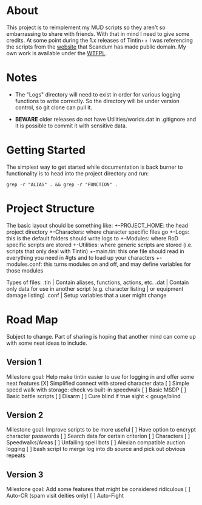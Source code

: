 About
=====
This project is to reimplement my MUD scripts so they aren't so embarrassing to
share with friends. With that in mind I need to give some credits. At some
point during the 1.x releases of Tintin++ I was referencing the scripts from
the [website](http://tintin.sourceforge.net/scripts/) that Scandum has made
public domain. My own work is available under the
[WTFPL](http://sam.zoy.org/wtfpl/COPYING).

Notes
=====
*   The "Logs" directory will need to exist in order for various logging
    functions to write correctly. So the directory will be under version
    control, so git clone can pull it.  

*   **BEWARE** older releases do not have Utilities/worlds.dat in .gitignore
    and it is possible to commit it with sensitive data.

Getting Started
===============
The simplest way to get started while documentation is back burner to
functionality is to head into the project directory and run:

    grep -r "ALIAS" . && grep -r "FUNCTION" .

Project Structure
=================
The basic layout should be something like:
    +-PROJECT_HOME: the head project directory
      +-Characters: where character specific files go
      +-Logs: this is the default folders should write logs to
      +-Modules: where RoD specific scripts are stored
      +-Utilities: where generic scripts are stored (i.e. scripts that only
        deal with Tintin)
      +-main.tin: this one file should read in everything you need in #gts and
        to load up your characters
      +-modules.conf: this turns modules on and off, and may define variables
        for those modules

Types of files:
     .tin | Contain aliases, functions, actions, etc.
     .dat | Contain only data for use in another script (e.g. character listing
          | or equipment damage listing)
    .conf | Setup variables that a user might change

Road Map
========
Subject to change. Part of sharing is hoping that another mind can come up with
some neat ideas to include.

Version 1
---------
Milestone goal: Help make tintin easier to use for logging in and offer some
neat features
[X] Simplified connect with stored character data
[ ] Simple speed walk with storage: check vs built-in speedwalk
[ ] Basic MSDP
[ ] Basic battle scripts
    [ ] Disarm
    [ ] Cure blind if true sight < gouge/blind

Version 2
---------
Milestone goal: Improve scripts to be more useful
[ ] Have option to encrypt character passwords
[ ] Search data for certain criterion
    [ ] Characters
    [ ] Speedwalks/Areas
[ ] Unfailing spell bots
[ ] Alexian compatible auction logging
    [ ] bash script to merge log into db source and pick out obvious repeats

Version 3
---------
Milestone goal: Add some features that might be considered ridiculous
[ ] Auto-CR (spam visit deities only)
[ ] Auto-Fight

